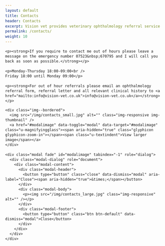```yaml
---
layout: default
title: Contacts
header: Contacts
excerpt: Vision vet provides veterinary ophthalmology referral service and EMERGENCY service in Edinburgh, Livingston, Glasgow and across Scotland. It is run by Dr Tamir Spiegel, a veterinary ophthalmologist consultant.
permalink: /contacts/
weight: 10
---
```


<div class="row row--nested">

  <div class="col-md-9">

    <p><strong>If you require to contact me out of hours please leave a message on the emergency number 07523&nbsp;670795 and I will call you back as soon as possible.</strong></p>

    <p>Monday-Thursday 18:00-09:00<br />
    Friday 18:00 until Monday 09:00</p>

    <p><strong>For out of hour referrals please email an ophthalmology referral form, referral letter and all relevant clinical history to <a href="mailto:info@vision-vet.co.uk">info@vision-vet.co.uk</a></strong></p>

  </div>

  <div class="col-md-3">

    <div class="img--bordered">
      <img src="/img/contacts_small.jpg" alt="" class="img-responsive img-thumbnail" />
      <a href="#modalimage" data-toggle="modal" data-target="#modalimage" class="u-magnifyingglass"><span aria-hidden="true" class="glyphicon glyphicon-zoom-in"></span><span class="u-textindent">View larger image</span></a>
    </div>

    <div class="modal fade" id="modalimage" tabindex="-1" role="dialog">
      <div class="modal-dialog" role="document">
        <div class="modal-content">
          <div class="modal-header">
            <button type="button" class="close" data-dismiss="modal" aria-label="Close"><span aria-hidden="true">&times;</span></button>
          </div>
          <div class="modal-body">
            <p><img src="/img/contacts_large.jpg" class="img-responsive" alt="" /></p>
          </div>
          <div class="modal-footer">
            <button type="button" class="btn btn-default" data-dismiss="modal">Close</button>
          </div>
        </div>
      </div>
    </div>

  </div>
</div>
